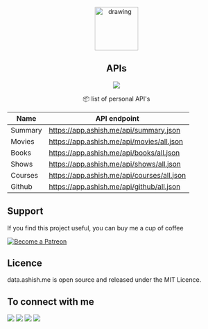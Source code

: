 <p align="center">
  <img src="https://ashishdotme-assets.s3.ap-south-1.amazonaws.com/logo.png" alt="drawing" width="100"/>
</p>

<h2 align="center">APIs</h2>

<p align="center">
<a href="https://img.shields.io/github/last-commit/ashishdotme/data.ashish.me?style=for-the-badge"><img src="https://img.shields.io/github/last-commit/ashishdotme/data.ashish.me?style=for-the-badge"></a>
</p>

<p align="center">📦 list of personal API's </p>

| Name    | API endpoint                               |
| ------- | ------------------------------------------ |
| Summary | https://app.ashish.me/api/summary.json     |
| Movies  | https://app.ashish.me/api/movies/all.json  |
| Books   | https://app.ashish.me/api/books/all.json   |
| Shows   | https://app.ashish.me/api/shows/all.json   |
| Courses | https://app.ashish.me/api/courses/all.json |
| Github  | https://app.ashish.me/api/github/all.json  |

## Support

If you find this project useful, you can buy me a cup of coffee

<a href="https://patreon.com/ashishdotme/" target="_blank">
  <img src="https://c5.patreon.com/external/logo/become_a_patron_button.png" alt="Become a Patreon">
</a>

## Licence

data.ashish.me is open source and released under the MIT Licence.

## To connect with me

<p align = "center">

[<img src="https://img.shields.io/badge/twitter-%231DA1F2.svg?&style=for-the-badge&logo=twitter&logoColor=white&color=black" />](https://twitter.com/ashishdotme)
[<img src="https://img.shields.io/badge/facebook-%2312100E.svg?&style=for-the-badge&logo=facebook&logoColor=white&color=black" />](https://facebook.com/ashishdotme)
[<img src="https://img.shields.io/badge/instagram-%2312100E.svg?&style=for-the-badge&logo=instagram&logoColor=white&color=black" />](https://instagram.com/ashishdotme)
[<img src ="https://img.shields.io/badge/website-%23.svg?&style=for-the-badge&logo=&logoColor=white%22&color=black">](https://ashish.me)

</p>

